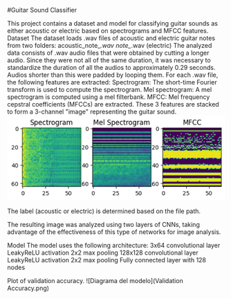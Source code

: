 #Guitar Sound Classifier

This project contains a dataset and model for classifying guitar sounds as either acoustic or electric based on spectrograms and MFCC features.
Dataset
The dataset loads .wav files of acoustic and electric guitar notes from two folders:
acoustic_note_*.wav
note_*.wav (electric)
The analyzed data consists of .wav audio files that were obtained by cutting a longer audio. Since they were not all of the same duration, it was necessary to standardize the duration of all the audios to approximately 0.29 seconds. Audios shorter than this were padded by looping them.
For each .wav file, the following features are extracted:
Spectrogram: The short-time Fourier transform is used to compute the spectrogram.
Mel spectrogram: A mel spectrogram is computed using a mel filterbank.
MFCC: Mel frequency cepstral coefficients (MFCCs) are extracted.
These 3 features are stacked to form a 3-channel "image" representing the guitar sound.
![Diagrama del modelo](https://raw.githubusercontent.com/MaximoAPS/guitar_sound_classifier/main/Data%20Image.png)


The label (acoustic or electric) is determined based on the file path.

The resulting image was analyzed using two layers of CNNs, taking advantage of the effectiveness of this type of networks for image analysis.

Model
The model uses the following architecture:
3x64 convolutional layer
LeakyReLU activation
2x2 max pooling
128x128 convolutional layer
LeakyReLU activation
2x2 max pooling
Fully connected layer with 128 nodes

Plot of validation accuracy.
![Diagrama del modelo](Validation Accuracy.png)


